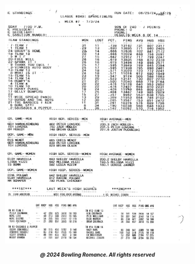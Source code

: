 <html>

<head style="visibility: hidden;">
       
<body>   
       
<img
  class="fit-picture"
  src="boontonlanes07005.pdf"
  alt="" />
  
<h5 style="text-align:center;"><i>@ 2024 Bowling Romance. All rights reserved</i></h5>   
</body>
</head>
</html>
